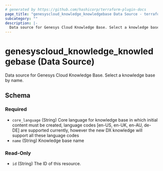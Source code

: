 ```yaml
---
# generated by https://github.com/hashicorp/terraform-plugin-docs
page_title: "genesyscloud_knowledge_knowledgebase Data Source - terraform-provider-genesyscloud"
subcategory: ""
description: |-
  Data source for Genesys Cloud Knowledge Base. Select a knowledge base by name.
---
```


# genesyscloud_knowledge_knowledgebase (Data Source)

Data source for Genesys Cloud Knowledge Base. Select a knowledge base by name.



<!-- schema generated by tfplugindocs -->
## Schema

### Required

- `core_language` (String) Core language for knowledge base in which initial content must be created, language codes [en-US, en-UK, en-AU, de-DE] are supported currently, however the new DX knowledge will support all these language codes
- `name` (String) Knowledge base name

### Read-Only

- `id` (String) The ID of this resource.


